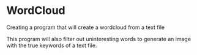 # WordCloud
Creating a program that will create a wordcloud from a text file

This program will also filter out uninteresting words to generate an image with the true keywords of a text file.

